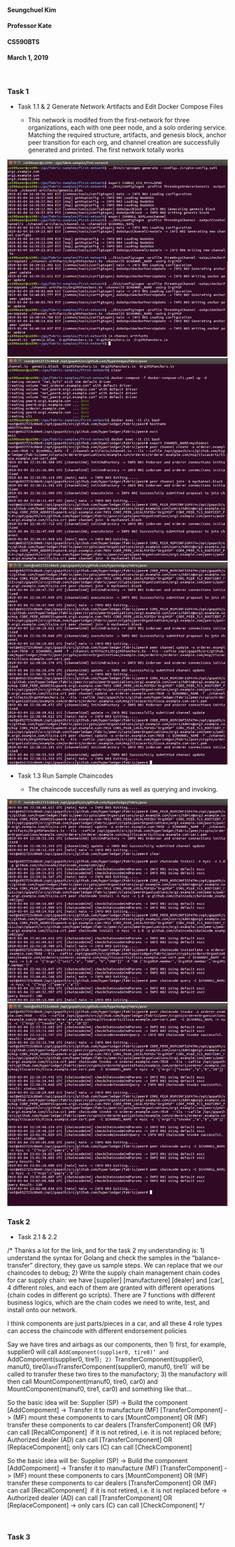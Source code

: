 #### Seungchuel Kim

#### Professor Kate

#### CS590BTS

#### March 1, 2019

<br />

### Task 1

- Task 1.1 & 2 Generate Network Artifacts and Edit Docker Compose Files

    - This network is modifed from the first-network for three organizations, each with one peer node, and a solo ordering service. Matching the required structure, artifacts, and genesis block, anchor peer transition for each org, and channel creation are successfully generated and printed. The first network totally works

<img src = "Images/task11.png">

<img src = "Images/Task122.png">

<img src = "Images/task121.png">

- Task 1.3 Run Sample Chaincodes

    - The chaincode succesfully runs as well as querying and invoking.

<img src = "Images/task131.png">

<img src = "Images/task132.png">

<br />

### Task 2


- Task 2.1 & 2.2

/*
Thanks a lot for the link, and for the task 2 my understanding is: 1) understand the syntax for Golang and check the samples in the “balance-transfer” directory, they gave us sample steps. We can replace that we our chaincodes to debug; 2) Write the supply chain management chain codes for car supply chain: we have [supplier] [manufacturere] [dealer] and [car], 4 different roles, and each of them are granted with different operations (chain codes in different go scripts). There are 7 functions with different business logics, which are the chain codes we need to write, test, and install onto our network.

I think components are just parts/pieces in a car, and all these 4 role types can access the chaincode with different endorsement policies


Say we have tires and airbags as our components, then 1) first, for example, supplier0 will call `AddComponent(supplier0, tire0)’ and `AddComponent(supplier0, tire1)`; 2) `TransferComponent(supplier0, manuf0, tire0)` and `TransferComponent(supplier0, manuf0, tire1)` will be called to transfer these two tires to the manufactory; 3) the manufactory will then call MountComponent(manuf0, tire0, car0) and MountComponent(manuf0, tire1, car0) and something like that…

So the basic idea will be:
Supplier (SP) -> Build the component [AddCompoment] -> Transfer it to manufacture (MF) [TransferComponent] -> (MF) mount these components to cars [MountComponent] OR (MF) transfer these components to car dealers [TransferComponent] OR (MF) can call [RecallComponent]  if it is not retired, i.e. it is not replaced before; Authorized dealer (AD) can call [TransferComponent] OR [ReplaceComponent]; only cars (C) can call [CheckComponent]

So the basic idea will be:
Supplier (SP) ->
 Build the component [AddCompoment] ->
 Transfer it to manufacture (MF) [TransferComponent] ->
 (MF) mount these components to cars [MountComponent] OR (MF) transfer these components to car dealers [TransferComponent] OR (MF) can call [RecallComponent]  if it is not retired, i.e. it is not replaced before -> 
Authorized dealer (AD) can call [TransferComponent] OR [ReplaceComponent] ->
only cars (C) can call [CheckComponent]
*/


<br />

### Task 3
